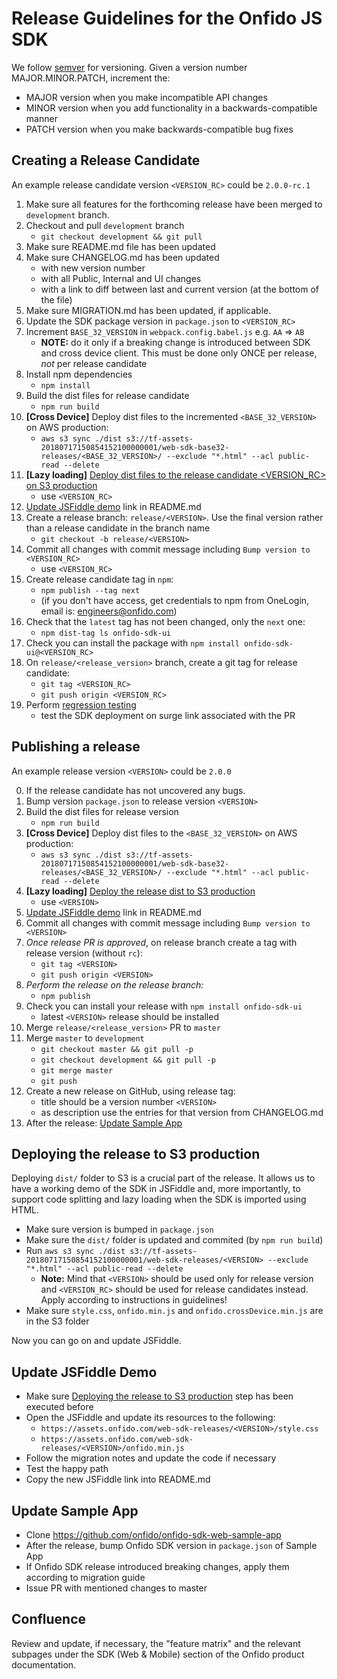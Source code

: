 # Release Guidelines for the Onfido JS SDK

We follow [semver](http://semver.org/) for versioning. Given a version number MAJOR.MINOR.PATCH, increment the:

* MAJOR version when you make incompatible API changes
* MINOR version when you add functionality in a backwards-compatible manner
* PATCH version when you make backwards-compatible bug fixes

## Creating a Release Candidate

An example release candidate version `<VERSION_RC>` could be `2.0.0-rc.1`

1. Make sure all features for the forthcoming release have been merged to `development` branch.
2. Checkout and pull `development` branch
    - `git checkout development && git pull`
3. Make sure README.md file has been updated
4. Make sure CHANGELOG.md has been updated
    - with new version number
    - with all Public, Internal and UI changes
    - with a link to diff between last and current version (at the bottom of the file)
5. Make sure MIGRATION.md has been updated, if applicable.
6. Update the SDK package version in `package.json` to `<VERSION_RC>`
7. Increment `BASE_32_VERSION` in `webpack.config.babel.js` e.g. `AA` => `AB`
    - **NOTE:** do it only if a breaking change is introduced between SDK and cross device client. This must be done only ONCE per release, *not* per release candidate
8. Install npm dependencies
    - `npm install`
9. Build the dist files for release candidate
    - `npm run build`
10. **[Cross Device]** Deploy dist files to the incremented `<BASE_32_VERSION>` on AWS production:
    - `aws s3 sync ./dist s3://tf-assets-20180717150854152100000001/web-sdk-base32-releases/<BASE_32_VERSION>/ --exclude "*.html" --acl public-read --delete`
11. **[Lazy loading]** [Deploy dist files to the release candidate <VERSION_RC> on S3 production](#deploying-the-release-to-S3-production)
    - use `<VERSION_RC>`
12. [Update JSFiddle demo](#update-jsfiddle-demo) link in README.md
13. Create a release branch: `release/<VERSION>`. Use the final version rather than a release candidate in the branch name
    - `git checkout -b release/<VERSION>`
14. Commit all changes with commit message including `Bump version to <VERSION_RC>`
    - use `<VERSION_RC>`
15. Create release candidate tag in `npm`:
    - `npm publish --tag next`
    - (if you don't have access, get credentials to npm from OneLogin, email is: engineers@onfido.com)
16. Check that the `latest` tag has not been changed, only the `next` one:
    - `npm dist-tag ls onfido-sdk-ui`
17. Check you can install the package with `npm install onfido-sdk-ui@<VERSION_RC>`
18. On `release/<release_version>` branch, create a git tag for release candidate:
    - `git tag <VERSION_RC>`
    - `git push origin <VERSION_RC>`
19. Perform [regression testing](#MANUAL_REGRESSION)
    - test the SDK deployment on surge link associated with the PR

## Publishing a release

An example release version `<VERSION>` could be `2.0.0`

0. If the release candidate has not uncovered any bugs.
1. Bump version `package.json` to release version `<VERSION>`
2. Build the dist files for release version
    - `npm run build`
3. **[Cross Device]** Deploy dist files to the `<BASE_32_VERSION>` on AWS production:
    - `aws s3 sync ./dist s3://tf-assets-20180717150854152100000001/web-sdk-base32-releases/<BASE_32_VERSION>/ --exclude "*.html" --acl public-read --delete`
4. **[Lazy loading]** [Deploy the release dist to S3 production](#deploying-the-release-to-S3-production)
    - use `<VERSION>`
5. [Update JSFiddle demo](#update-jsfiddle-demo) link in README.md
6. Commit all changes with commit message including `Bump version to <VERSION>`
7. *Once release PR is approved*, on release branch create a tag with release version (without `rc`):
    * `git tag <VERSION>`
    * `git push origin <VERSION>`
8. *Perform the release on the release branch:*
    - `npm publish`
9. Check you can install your release with `npm install onfido-sdk-ui`
    - latest `<VERSION>` release should be installed
10. Merge `release/<release_version>` PR to `master`
11. Merge `master` to `development`
    * `git checkout master && git pull -p`
    * `git checkout development && git pull -p`
    * `git merge master`
    * `git push`
12. Create a new release on GitHub, using release tag:
    - title should be a version number `<VERSION>`
    - as description use the entries for that version from CHANGELOG.md
13. After the release: [Update Sample App](#update-sample-app)

## Deploying the release to S3 production
Deploying `dist/` folder to S3 is a crucial part of the release. It allows us to have a working demo of the SDK in JSFiddle and, more importantly, to support code splitting and lazy loading when the SDK is imported using HTML.

- Make sure version is bumped in `package.json`
- Make sure the `dist/` folder is updated and commited (by `npm run build`)
- Run `aws s3 sync ./dist s3://tf-assets-20180717150854152100000001/web-sdk-releases/<VERSION> --exclude "*.html" --acl public-read --delete`
  - **Note:** Mind that `<VERSION>` should be used only for release version and `<VERSION_RC>` should be used for release candidates instead. Apply according to instructions in guidelines!
- Make sure `style.css`, `onfido.min.js` and `onfido.crossDevice.min.js` are in the S3 folder

Now you can go on and update JSFiddle.

## Update JSFiddle Demo
- Make sure [Deploying the release to S3 production](#deploying-the-release-to-S3-production) step has been executed before
- Open the JSFiddle and update its resources to the following:
  - `https://assets.onfido.com/web-sdk-releases/<VERSION>/style.css`
  - `https://assets.onfido.com/web-sdk-releases/<VERSION>/onfido.min.js`
- Follow the migration notes and update the code if necessary
- Test the happy path
- Copy the new JSFiddle link into README.md

## Update Sample App
- Clone https://github.com/onfido/onfido-sdk-web-sample-app
- After the release, bump Onfido SDK version in `package.json` of Sample App
- If Onfido SDK release introduced breaking changes, apply them according to migration guide
- Issue PR with mentioned changes to master

## Confluence
Review and update, if necessary, the "feature matrix" and the relevant subpages under the SDK (Web & Mobile) section of the Onfido product documentation.
